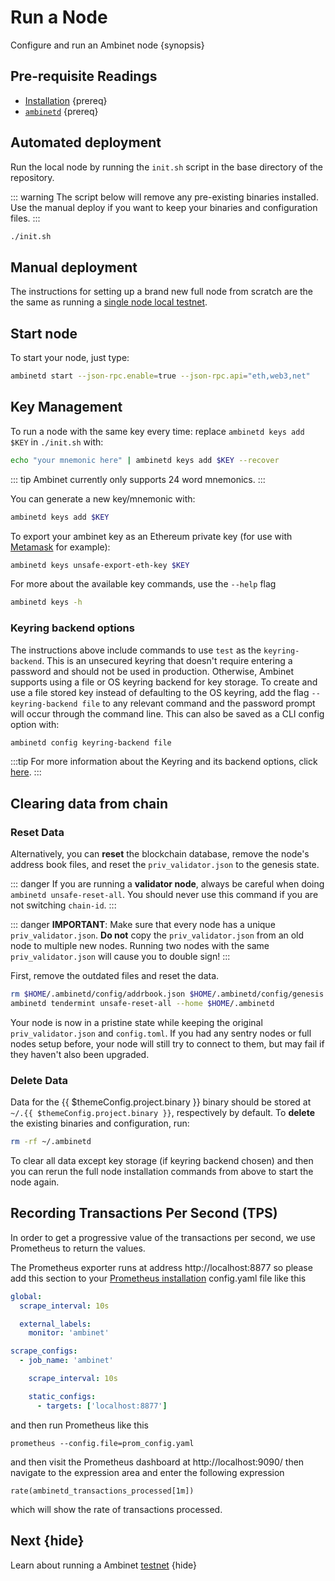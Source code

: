 <!--
order: 4
-->

# Run a Node

Configure and run an Ambinet node {synopsis}

## Pre-requisite Readings

- [Installation](./installation.md) {prereq}
- [`ambinetd`](./binary.md) {prereq}

## Automated deployment

Run the local node by running the `init.sh` script in the base directory of the repository.

::: warning
The script below will remove any pre-existing binaries installed. Use the manual deploy if you want
to keep your binaries and configuration files.
:::

```bash
./init.sh
```

## Manual deployment

The instructions for setting up a brand new full node from scratch are the the same as running a
[single node local testnet](./../../developers/localnet/single_node.md#manual-localnet).

## Start node

To start your node, just type:

```bash
ambinetd start --json-rpc.enable=true --json-rpc.api="eth,web3,net"
```

## Key Management

To run a node with the same key every time: replace `ambinetd keys add $KEY` in `./init.sh` with:

```bash
echo "your mnemonic here" | ambinetd keys add $KEY --recover
```

::: tip
Ambinet currently only supports 24 word mnemonics.
:::

You can generate a new key/mnemonic with:

```bash
ambinetd keys add $KEY
```

To export your ambinet key as an Ethereum private key (for use with [Metamask](./../../users/wallets/metamask.md) for example):

```bash
ambinetd keys unsafe-export-eth-key $KEY
```

For more about the available key commands, use the `--help` flag

```bash
ambinetd keys -h
```

### Keyring backend options

The instructions above include commands to use `test` as the `keyring-backend`. This is an unsecured
keyring that doesn't require entering a password and should not be used in production. Otherwise,
Ambinet supports using a file or OS keyring backend for key storage. To create and use a file
stored key instead of defaulting to the OS keyring, add the flag `--keyring-backend file` to any
relevant command and the password prompt will occur through the command line. This can also be saved
as a CLI config option with:

```bash
ambinetd config keyring-backend file
```

:::tip
For more information about the Keyring and its backend options, click [here](./../../users/keys/keyring.md).
:::

## Clearing data from chain

### Reset Data

Alternatively, you can **reset** the blockchain database, remove the node's address book files, and reset the `priv_validator.json` to the genesis state.

::: danger
If you are running a **validator node**, always be careful when doing `ambinetd unsafe-reset-all`. You should never use this command if you are not switching `chain-id`.
:::

::: danger
**IMPORTANT**: Make sure that every node has a unique `priv_validator.json`. **Do not** copy the `priv_validator.json` from an old node to multiple new nodes. Running two nodes with the same `priv_validator.json` will cause you to double sign!
:::

First, remove the outdated files and reset the data.

```bash
rm $HOME/.ambinetd/config/addrbook.json $HOME/.ambinetd/config/genesis.json
ambinetd tendermint unsafe-reset-all --home $HOME/.ambinetd
```

Your node is now in a pristine state while keeping the original `priv_validator.json` and `config.toml`. If you had any sentry nodes or full nodes setup before, your node will still try to connect to them, but may fail if they haven't also been upgraded.

### Delete Data

Data for the {{ $themeConfig.project.binary }} binary should be stored at `~/.{{ $themeConfig.project.binary }}`, respectively by default. To **delete** the existing binaries and configuration, run:

```bash
rm -rf ~/.ambinetd
```

To clear all data except key storage (if keyring backend chosen) and then you can rerun the full node installation commands from above to start the node again.

## Recording Transactions Per Second (TPS)

In order to get a progressive value of the transactions per second, we use Prometheus to return the values.
<!-- markdown-link-check-disable-next-line -->
The Prometheus exporter runs at address http://localhost:8877 so please add this
section to your [Prometheus installation](https://opencensus.io/codelabs/prometheus/#1) config.yaml file like this

```yaml
global:
  scrape_interval: 10s

  external_labels:
    monitor: 'ambinet'

scrape_configs:
  - job_name: 'ambinet'

    scrape_interval: 10s

    static_configs:
      - targets: ['localhost:8877']
```

and then run Prometheus like this

```shell
prometheus --config.file=prom_config.yaml
```

<!-- markdown-link-check-disable-next-line -->
and then visit the Prometheus dashboard at http://localhost:9090/ then navigate to the expression area and enter the following expression

```shell
rate(ambinetd_transactions_processed[1m])
```

which will show the rate of transactions processed.

## Next {hide}

Learn about running a Ambinet [testnet](./../testnet.md) {hide}
